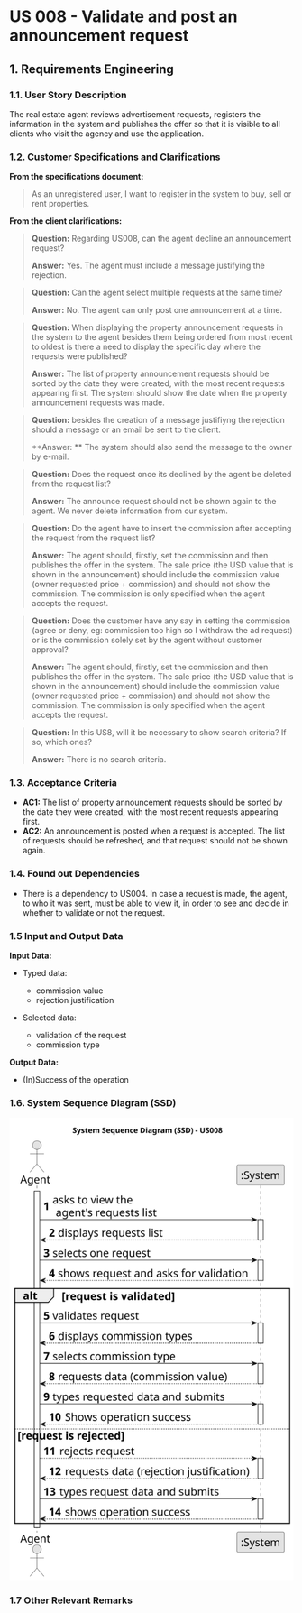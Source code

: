 # US 008 - Validate and post an announcement request

## 1. Requirements Engineering


### 1.1. User Story Description


The real estate agent reviews advertisement requests, registers the information in the system and
publishes the offer so that it is visible to all clients who visit the agency and use the application.



### 1.2. Customer Specifications and Clarifications 


**From the specifications document:**

>	As an unregistered user, I want to register in the system to buy, sell or rent
properties.


**From the client clarifications:**

> **Question:** Regarding US008, can the agent decline an announcement request?
> 
> **Answer:** Yes. The agent must include a message justifying the rejection.

> **Question:** Can the agent select multiple requests at the same time?
> 
>  **Answer:** No. The agent can only post one announcement at a time.

> **Question:** When displaying the property announcement requests in the system to the agent besides them being ordered from most recent to oldest is there a need to display the specific day where the requests were published?
> 
>  **Answer:** The list of property announcement requests should be sorted by the date they were created, with the most recent requests appearing first. The system should show the date when the property announcement requests was made.

> **Question:** besides the creation of a message justifiyng the rejection should a message or an email be sent to the client. 
> 
>  **Answer: ** The system should also send the message to the owner by e-mail.

> **Question:** Does the request once its declined by the agent be deleted from the request list?
>
>  **Answer:** The announce request should not be shown again to the agent. We never delete information from our system.

> **Question:** Do the agent have to insert the commission after accepting the request from the request list?
>
>  **Answer:** The agent should, firstly, set the commission and then publishes the offer in the system. The sale price (the USD value that is shown in the announcement) should include the commission value (owner requested price + commission) and should not show the commission. The commission is only specified when the agent accepts the request.

> **Question:** Does the customer have any say in setting the commission (agree or deny, eg: commission too high so I withdraw the ad request) or is the commission solely set by the agent without customer approval?
>
> **Answer:** The agent should, firstly, set the commission and then publishes the offer in the system. The sale price (the USD value that is shown in the announcement) should include the commission value (owner requested price + commission) and should not show the commission. The commission is only specified when the agent accepts the request.

> **Question:** In this US8, will it be necessary to show search criteria? If so, which ones?
>
> **Answer:** There is no search criteria.


### 1.3. Acceptance Criteria

* **AC1:** The list of property announcement requests should be sorted by the date they were created, with the most recent requests appearing first.
* **AC2:** An announcement is posted when a request is accepted. The list of requests should be refreshed, and that request should not be shown again.

### 1.4. Found out Dependencies

* There is a dependency to US004. In case a request is made, the agent, to who it was sent, must be able to view it, in order to see and decide in whether to validate or not the request.

### 1.5 Input and Output Data


**Input Data:**

* Typed data:
	* commission value
    * rejection justification

* Selected data:
	* validation of the request
    * commission type


**Output Data:**

* (In)Success of the operation

### 1.6. System Sequence Diagram (SSD)

![System Sequence Diagram](svg/us008-system-sequence-diagram.svg)

### 1.7 Other Relevant Remarks